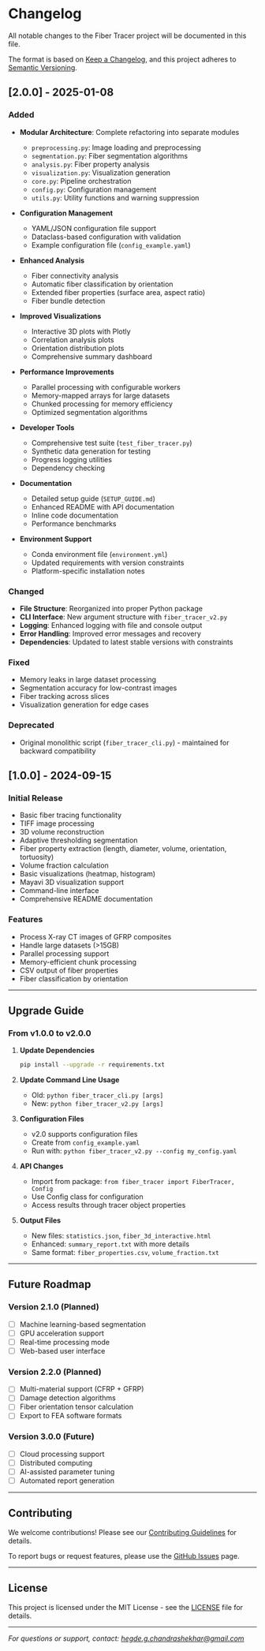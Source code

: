 # Changelog

All notable changes to the Fiber Tracer project will be documented in this file.

The format is based on [Keep a Changelog](https://keepachangelog.com/en/1.0.0/),
and this project adheres to [Semantic Versioning](https://semver.org/spec/v2.0.0.html).

## [2.0.0] - 2025-01-08

### Added
- **Modular Architecture**: Complete refactoring into separate modules
  - `preprocessing.py`: Image loading and preprocessing
  - `segmentation.py`: Fiber segmentation algorithms
  - `analysis.py`: Fiber property analysis
  - `visualization.py`: Visualization generation
  - `core.py`: Pipeline orchestration
  - `config.py`: Configuration management
  - `utils.py`: Utility functions and warning suppression

- **Configuration Management**
  - YAML/JSON configuration file support
  - Dataclass-based configuration with validation
  - Example configuration file (`config_example.yaml`)

- **Enhanced Analysis**
  - Fiber connectivity analysis
  - Automatic fiber classification by orientation
  - Extended fiber properties (surface area, aspect ratio)
  - Fiber bundle detection

- **Improved Visualizations**
  - Interactive 3D plots with Plotly
  - Correlation analysis plots
  - Orientation distribution plots
  - Comprehensive summary dashboard

- **Performance Improvements**
  - Parallel processing with configurable workers
  - Memory-mapped arrays for large datasets
  - Chunked processing for memory efficiency
  - Optimized segmentation algorithms

- **Developer Tools**
  - Comprehensive test suite (`test_fiber_tracer.py`)
  - Synthetic data generation for testing
  - Progress logging utilities
  - Dependency checking

- **Documentation**
  - Detailed setup guide (`SETUP_GUIDE.md`)
  - Enhanced README with API documentation
  - Inline code documentation
  - Performance benchmarks

- **Environment Support**
  - Conda environment file (`environment.yml`)
  - Updated requirements with version constraints
  - Platform-specific installation notes

### Changed
- **File Structure**: Reorganized into proper Python package
- **CLI Interface**: New argument structure with `fiber_tracer_v2.py`
- **Logging**: Enhanced logging with file and console output
- **Error Handling**: Improved error messages and recovery
- **Dependencies**: Updated to latest stable versions with constraints

### Fixed
- Memory leaks in large dataset processing
- Segmentation accuracy for low-contrast images
- Fiber tracking across slices
- Visualization generation for edge cases

### Deprecated
- Original monolithic script (`fiber_tracer_cli.py`) - maintained for backward compatibility

## [1.0.0] - 2024-09-15

### Initial Release
- Basic fiber tracing functionality
- TIFF image processing
- 3D volume reconstruction
- Adaptive thresholding segmentation
- Fiber property extraction (length, diameter, volume, orientation, tortuosity)
- Volume fraction calculation
- Basic visualizations (heatmap, histogram)
- Mayavi 3D visualization support
- Command-line interface
- Comprehensive README documentation

### Features
- Process X-ray CT images of GFRP composites
- Handle large datasets (>15GB)
- Parallel processing support
- Memory-efficient chunk processing
- CSV output of fiber properties
- Fiber classification by orientation

---

## Upgrade Guide

### From v1.0.0 to v2.0.0

1. **Update Dependencies**
   ```bash
   pip install --upgrade -r requirements.txt
   ```

2. **Update Command Line Usage**
   - Old: `python fiber_tracer_cli.py [args]`
   - New: `python fiber_tracer_v2.py [args]`

3. **Configuration Files**
   - v2.0 supports configuration files
   - Create from `config_example.yaml`
   - Run with: `python fiber_tracer_v2.py --config my_config.yaml`

4. **API Changes**
   - Import from package: `from fiber_tracer import FiberTracer, Config`
   - Use Config class for configuration
   - Access results through tracer object properties

5. **Output Files**
   - New files: `statistics.json`, `fiber_3d_interactive.html`
   - Enhanced: `summary_report.txt` with more details
   - Same format: `fiber_properties.csv`, `volume_fraction.txt`

---

## Future Roadmap

### Version 2.1.0 (Planned)
- [ ] Machine learning-based segmentation
- [ ] GPU acceleration support
- [ ] Real-time processing mode
- [ ] Web-based user interface

### Version 2.2.0 (Planned)
- [ ] Multi-material support (CFRP + GFRP)
- [ ] Damage detection algorithms
- [ ] Fiber orientation tensor calculation
- [ ] Export to FEA software formats

### Version 3.0.0 (Future)
- [ ] Cloud processing support
- [ ] Distributed computing
- [ ] AI-assisted parameter tuning
- [ ] Automated report generation

---

## Contributing

We welcome contributions! Please see our [Contributing Guidelines](CONTRIBUTING.md) for details.

To report bugs or request features, please use the [GitHub Issues](https://github.com/yourusername/fiber_tracer/issues) page.

---

## License

This project is licensed under the MIT License - see the [LICENSE](LICENSE) file for details.

---

*For questions or support, contact: hegde.g.chandrashekhar@gmail.com*
